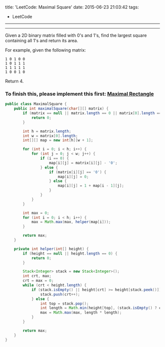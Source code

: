 title: 'LeetCode: Maximal Square'
date: 2015-06-23 21:03:42
tags:
 - LeetCode
---
<hr/>   
Given a 2D binary matrix filled with 0's and 1's, find the largest square containing all 1's and return its area.

For example, given the following matrix:
```
1 0 1 0 0
1 0 1 1 1
1 1 1 1 1
1 0 0 1 0
```
Return 4.

### To finish this, please implement this first: [Maximal Rectangle](LeetCode-Maximal-Rectangle.html)

```java
public class MaximalSquare {
    public int maximalSquare(char[][] matrix) {
        if (matrix == null || matrix.length == 0 || matrix[0].length == 0) {
            return 0;
        }

        int h = matrix.length;
        int w = matrix[0].length;
        int[][] map = new int[h][w + 1];

        for (int i = 0; i < h; i++) {
            for (int j = 0; j < w; j++) {
                if (i == 0) {
                    map[i][j] = matrix[i][j] - '0';
                } else {
                    if (matrix[i][j] == '0') {
                        map[i][j] = 0;
                    } else {
                        map[i][j] = 1 + map[i - 1][j];
                    }
                }
            }
        }

        int max = 0;
        for (int i = 0; i < h; i++) {
            max = Math.max(max, helper(map[i]));
        }

        return max;
    }

    private int helper(int[] height) {
        if (height == null || height.length == 0) {
            return 0;
        }

        Stack<Integer> stack = new Stack<Integer>();
        int crt, max;
        crt = max = 0;
        while (crt < height.length) {
            if (stack.isEmpty() || height[crt] >= height[stack.peek()]) {
                stack.push(crt++);
            } else {
                int top = stack.pop();
                int length = Math.min(height[top], (stack.isEmpty() ? crt : crt - stack.peek() - 1));
                max = Math.max(max, length * length);
            }
        }

        return max;
    }
}
```